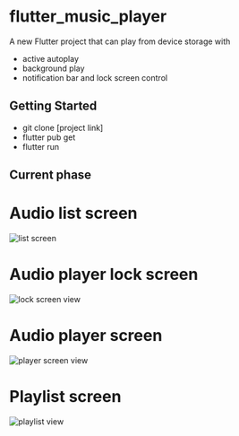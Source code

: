 # flutter_music_player

A new Flutter project that can play from device storage with 
 - active autoplay
 - background play
 - notification bar and lock screen control

## Getting Started

- git clone [project link]
- flutter pub get
- flutter run

## Current phase
# Audio list screen
![list screen](https://res.cloudinary.com/dcmgtfqoi/image/upload/v1727283417/list_fvliw9.png)

# Audio player lock screen
![lock screen view](https://res.cloudinary.com/dcmgtfqoi/image/upload/v1725646487/lock_screen_hablqw.png)

# Audio player screen 
![player screen view](https://res.cloudinary.com/dcmgtfqoi/image/upload/v1727283411/player_screen_wjzjic.png)
# Playlist screen
![playlist view](https://res.cloudinary.com/dcmgtfqoi/image/upload/v1727108382/playlist_view_nyxywf.png)